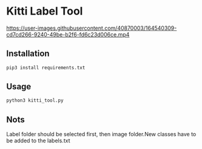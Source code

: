 Kitti Label Tool
=============================================================================================

https://user-images.githubusercontent.com/40870003/164540309-cd7cd266-9240-49be-b2f6-fd6c23d006ce.mp4


## Installation
```bash
pip3 install requirements.txt
```
## Usage

```python
python3 kitti_tool.py
```
## Nots
Label folder should be selected first, then image folder.New classes have to be added to the labels.txt
